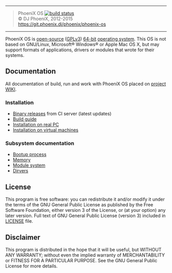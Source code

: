 ***
> PhoeniX OS [![build status](https://git.phoenix.dj/phoenix/phoenix-os/badges/master/build.svg)](https://git.phoenix.dj/phoenix/phoenix-os/builds)<br>
> © DJ PhoeniX, 2012-2015<br>
> https://git.phoenix.dj/phoenix/phoenix-os

***

PhoeniX OS is [open-source](https://en.wikipedia.org/wiki/Open-source_software) ([GPLv3](https://en.wikipedia.org/wiki/GNU_General_Public_License)) [64-bit](https://en.wikipedia.org/wiki/64-bit_computing) [operating system](https://en.wikipedia.org/wiki/Operating_system).
This OS is not based on GNU/Linux, Microsoft® Windows® or Apple Mac OS X, but may support formats of applications, drivers or modules that wrote for their systems.

## Documentation
All documentation of build, run and work with PhoeniX OS placed on [project WIKI](https://git.phoenix.dj/phoenix/phoenix-os/wikis/home).

### Installation
* [Binary releases](https://git.phoenix.dj/phoenix/phoenix-os/builds) from CI server (latest updates)
* [Build guide](https://git.phoenix.dj/phoenix/phoenix-os/wikis/build)
* [Installation on real PC](https://git.phoenix.dj/phoenix/phoenix-os/wikis/run-pc)
* [Installation on virtual machines](https://git.phoenix.dj/phoenix/phoenix-os/wikis/run-vm)

### Subsystem documentation
* [Bootup process](https://git.phoenix.dj/phoenix/phoenix-os/wikis/boot)
* [Memory](https://git.phoenix.dj/phoenix/phoenix-os/wikis/memory)
* [Module system](https://git.phoenix.dj/phoenix/phoenix-os/wikis/modules)
* [Dirvers](https://git.phoenix.dj/phoenix/phoenix-os/wikis/drivers)

## License
This program is free software: you can redistribute it and/or modify it under the terms of the GNU General Public License as published by the Free Software Foundation, either version 3 of the License, or (at your option) any later version.
Full text of GNU General Public License (version 3) included in [LICENSE](https://git.phoenix.dj/phoenix/phoenix-os/blob/master/LICENSE) file.

## Disclaimer
This program is distributed in the hope that it will be useful, but WITHOUT ANY WARRANTY; without even the implied warranty of MERCHANTABILITY or FITNESS FOR A PARTICULAR PURPOSE. See the GNU General Public License for more details.

